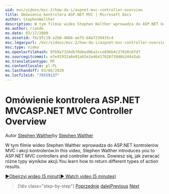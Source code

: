 ```yaml
---
uid: mvc/videos/mvc-2/how-do-i/aspnet-mvc-controller-overview
title: Omówienie kontrolera ASP.NET MVC | Microsoft Docs
author: StephenWalther
description: W tym filmie wideo Stephen Walther wprowadza do ASP.NET kontrolerów MVC i akcji kontrolerów. Dowiesz się, jak zwracać różne typy wyników akcji.
ms.author: riande
ms.date: 03/17/2009
ms.assetid: f6c9fc19-a2b8-48b6-aef5-68a7239435c4
msc.legacyurl: /mvc/videos/mvc-2/how-do-i/aspnet-mvc-controller-overview
msc.type: video
ms.openlocfilehash: 07b9a7326db70dbed0ba2cce896b4c27020c67d7
ms.sourcegitcommit: e7e91932a6e91a63e2e46417626f39d6b244a3ab
ms.translationtype: MT
ms.contentlocale: pl-PL
ms.lasthandoff: 03/06/2020
ms.locfileid: "78559137"
---
```

# <a name="aspnet-mvc-controller-overview"></a><span data-ttu-id="8920d-104">Omówienie kontrolera ASP.NET MVC</span><span class="sxs-lookup"><span data-stu-id="8920d-104">ASP.NET MVC Controller Overview</span></span>

<span data-ttu-id="8920d-105">Autor [Stephen Walther](https://github.com/StephenWalther)</span><span class="sxs-lookup"><span data-stu-id="8920d-105">by [Stephen Walther](https://github.com/StephenWalther)</span></span>

<span data-ttu-id="8920d-106">W tym filmie wideo Stephen Walther wprowadza do ASP.NET kontrolerów MVC i akcji kontrolerów.</span><span class="sxs-lookup"><span data-stu-id="8920d-106">In this video, Stephen Walther introduces you to ASP.NET MVC controllers and controller actions.</span></span> <span data-ttu-id="8920d-107">Dowiesz się, jak zwracać różne typy wyników akcji.</span><span class="sxs-lookup"><span data-stu-id="8920d-107">You learn how to return different types of action results.</span></span>

[<span data-ttu-id="8920d-108">&#9654;Obejrzyj wideo (5 minut)</span><span class="sxs-lookup"><span data-stu-id="8920d-108">&#9654; Watch video (5 minutes)</span></span>](https://channel9.msdn.com/Blogs/ASP-NET-Site-Videos/aspnet-mvc-controller-overview)

> [!div class="step-by-step"]
> <span data-ttu-id="8920d-109">[Poprzednie](understanding-models-views-and-controllers.md)
> [dalej](understanding-controllers-controller-actions-and-action-results.md)</span><span class="sxs-lookup"><span data-stu-id="8920d-109">[Previous](understanding-models-views-and-controllers.md)
[Next](understanding-controllers-controller-actions-and-action-results.md)</span></span>
